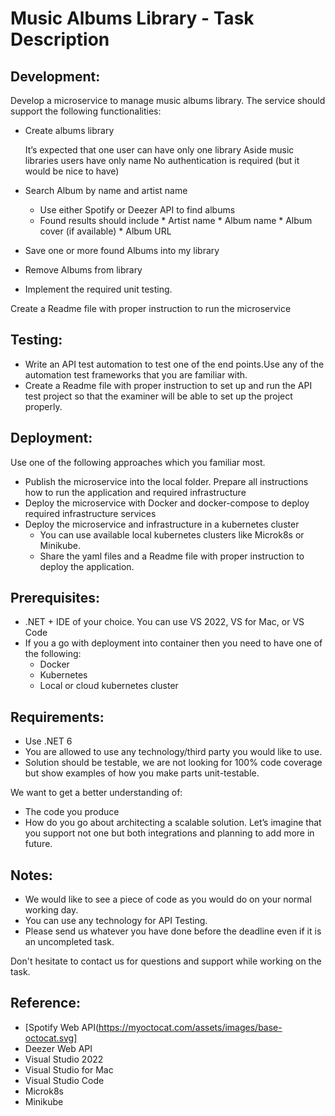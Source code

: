 # Music Albums Library - Task Description
## Development: 
Develop a microservice to manage music albums library. The service should support the following functionalities:
* Create albums library

  It’s expected that one user can have only one library
  Aside music libraries users have only name
  No authentication is required (but it would be nice to have)

* Search Album by name and artist name
    * Use either Spotify or Deezer API to find albums
    * Found results should include
          * Artist name
          * Album name
          * Album cover (if available)
          * Album URL
* Save one or more found Albums into my library
* Remove Albums from library
* Implement the required unit testing.

Create a Readme file with proper instruction to run the microservice


## Testing: 
   * Write an API test automation to test one of the end points.Use any of the automation test frameworks that you are familiar with.
   * Create a Readme file with proper instruction to set up and run the API test project so that the examiner will be able to set up the project properly.

## Deployment: 

Use one of the following approaches which you familiar most.

* Publish the microservice into the local folder. Prepare all instructions how to run the application and required infrastructure
* Deploy the  microservice with Docker and docker-compose to deploy required infrastructure services
* Deploy the microservice and infrastructure  in a kubernetes cluster
  * You can use available local kubernetes clusters like Microk8s or Minikube.
  * Share the yaml files and a Readme file with proper instruction to deploy the application.
      
      
## Prerequisites:
  * .NET + IDE of your choice. You can use VS 2022, VS for Mac, or VS Code
  * If you a go with deployment into container then you need to have one of the following:
      * Docker
      * Kubernetes
      * Local or cloud kubernetes cluster
      
## Requirements:

  * Use .NET 6
  * You are allowed to use any technology/third party you would like to use.
  * Solution should be testable, we are not looking for 100% code coverage but show examples of how you make parts unit-testable.
  
We want to get a better understanding of:

* The code you produce
* How do you go about architecting a scalable solution. Let’s imagine that you support not one but both integrations and planning to add more in future.

## Notes:
* We would like to see a piece of code as you would do on your normal working day.
* You can use any technology for API Testing.
* Please send us whatever you have done before the deadline even if it is an uncompleted task.

Don't hesitate to contact us for questions and support while working on the task.

## Reference:
  * [Spotify Web API(https://myoctocat.com/assets/images/base-octocat.svg]
  * Deezer Web API
  * Visual Studio 2022
  * Visual Studio for Mac
  * Visual Studio Code
  * Microk8s
  * Minikube





